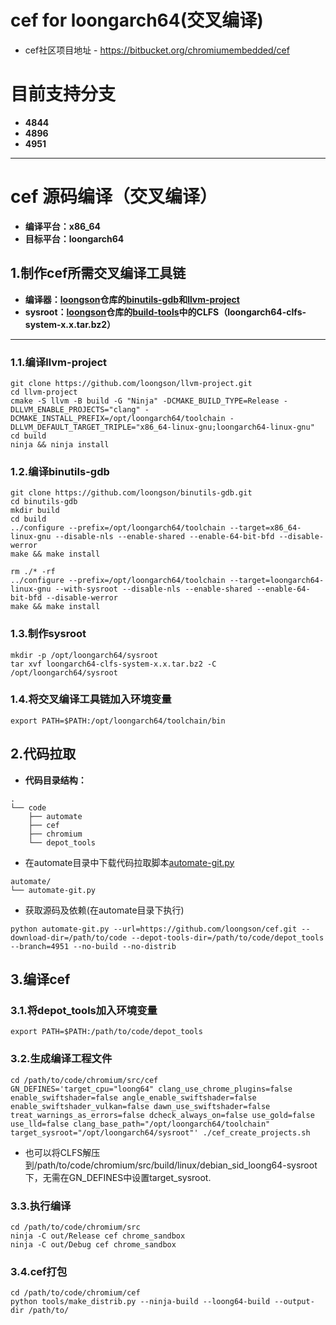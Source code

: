 # cef for loongarch64(交叉编译)

* cef社区项目地址 - https://bitbucket.org/chromiumembedded/cef

# 目前支持分支
* **4844**
* **4896**
* **4951**
-------
# cef 源码编译（交叉编译）
* **编译平台：x86_64**
* **目标平台：loongarch64**

## 1.制作cef所需交叉编译工具链
* **编译器：[loongson](https://github.com/loongson)仓库的[binutils-gdb](https://github.com/loongson/binutils-gdb)和[llvm-project](https://github.com/loongson/llvm-project)**
* **sysroot：[loongson](https://github.com/loongson)仓库的[build-tools](https://github.com/loongson/build-tools)中的CLFS（loongarch64-clfs-system-x.x.tar.bz2）**
------
### 1.1.编译llvm-project
```
git clone https://github.com/loongson/llvm-project.git
cd llvm-project
cmake -S llvm -B build -G "Ninja" -DCMAKE_BUILD_TYPE=Release -DLLVM_ENABLE_PROJECTS="clang" -DCMAKE_INSTALL_PREFIX=/opt/loongarch64/toolchain -DLLVM_DEFAULT_TARGET_TRIPLE="x86_64-linux-gnu;loongarch64-linux-gnu"
cd build
ninja && ninja install
```
### 1.2.编译binutils-gdb
```
git clone https://github.com/loongson/binutils-gdb.git
cd binutils-gdb
mkdir build
cd build
../configure --prefix=/opt/loongarch64/toolchain --target=x86_64-linux-gnu --disable-nls --enable-shared --enable-64-bit-bfd --disable-werror
make && make install

rm ./* -rf
../configure --prefix=/opt/loongarch64/toolchain --target=loongarch64-linux-gnu --with-sysroot --disable-nls --enable-shared --enable-64-bit-bfd --disable-werror
make && make install
```
### 1.3.制作sysroot
```
mkdir -p /opt/loongarch64/sysroot
tar xvf loongarch64-clfs-system-x.x.tar.bz2 -C /opt/loongarch64/sysroot
```
### 1.4.将交叉编译工具链加入环境变量
```
export PATH=$PATH:/opt/loongarch64/toolchain/bin
```
## 2.代码拉取
* **代码目录结构：**
```
.
└── code
    ├── automate
    ├── cef
    ├── chromium
    └── depot_tools
```
* 在automate目录中下载代码拉取脚本[automate-git.py](https://bitbucket.org/chromiumembedded/cef/raw/master/tools/automate/automate-git.py)
```
automate/
└── automate-git.py
```
* 获取源码及依赖(在automate目录下执行)
```
python automate-git.py --url=https://github.com/loongson/cef.git --download-dir=/path/to/code --depot-tools-dir=/path/to/code/depot_tools --branch=4951 --no-build --no-distrib
```
## 3.编译cef
### 3.1.将depot_tools加入环境变量
```
export PATH=$PATH:/path/to/code/depot_tools
```
### 3.2.生成编译工程文件
```
cd /path/to/code/chromium/src/cef
GN_DEFINES='target_cpu="loong64" clang_use_chrome_plugins=false enable_swiftshader=false angle_enable_swiftshader=false enable_swiftshader_vulkan=false dawn_use_swiftshader=false treat_warnings_as_errors=false dcheck_always_on=false use_gold=false use_lld=false clang_base_path="/opt/loongarch64/toolchain" target_sysroot="/opt/loongarch64/sysroot"' ./cef_create_projects.sh
```
* 也可以将CLFS解压到/path/to/code/chromium/src/build/linux/debian_sid_loong64-sysroot下，无需在GN_DEFINES中设置target_sysroot.
### 3.3.执行编译
```
cd /path/to/code/chromium/src
ninja -C out/Release cef chrome_sandbox
ninja -C out/Debug cef chrome_sandbox
```
### 3.4.cef打包
```
cd /path/to/code/chromium/cef
python tools/make_distrib.py --ninja-build --loong64-build --output-dir /path/to/
```
